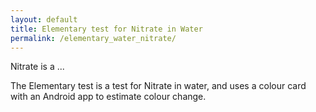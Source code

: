 ```yaml
---
layout: default
title: Elementary test for Nitrate in Water
permalink: /elementary_water_nitrate/
---
```

Nitrate is a ...

The Elementary test is a test for Nitrate in water, and uses a colour card with an Android app to estimate colour change.